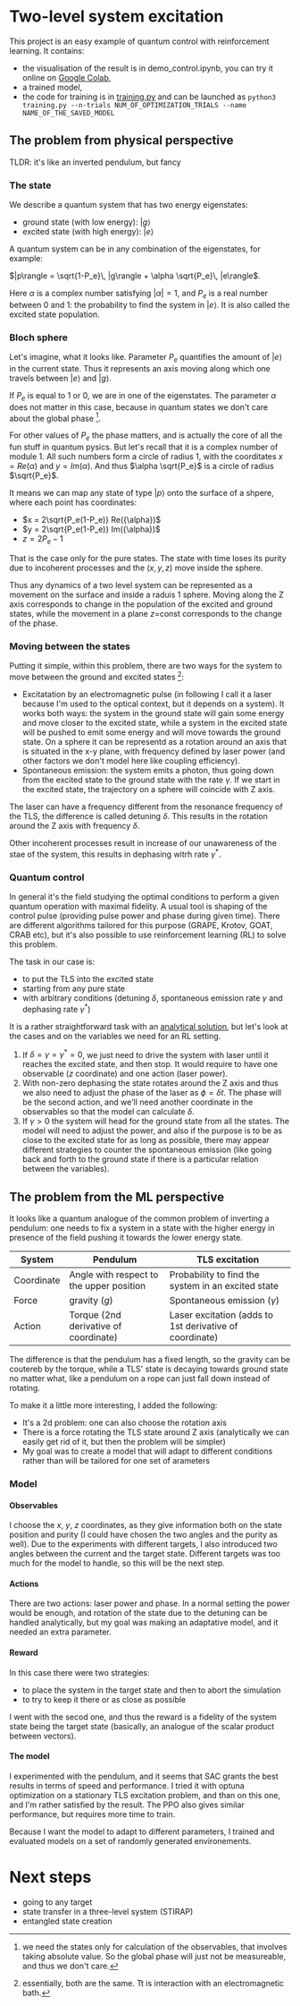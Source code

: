 # Two-level system excitation

This project is an easy example of quantum control with reinforcement learning. It contains:
+ the visualisation of the result is in demo_control.ipynb, you can try it online on [Google Colab](https://colab.research.google.com/drive/1PEYf3yy9L-YBHH-lfhnlfr82caW4kRYZ),
+ a trained model,
+ the code for training is in [training.py](https://github.com/theodotk/quantum_control/blob/main/training.py) and can be launched as `python3 training.py --n-trials NUM_OF_OPTIMIZATION_TRIALS --name NAME_OF_THE_SAVED_MODEL`

## The problem from physical perspective

TLDR: it's like an inverted pendulum, but fancy

### The state

We describe a quantum system that has two energy eigenstates:
+ ground state (with low energy): $|g\rangle$
+ excited state (with high energy): $|e\rangle$

A quantum system can be in any combination of the eigenstates, for example:

$|p\rangle = \sqrt{1-P_e}\, |g\rangle + \alpha \sqrt{P_e}\, |e\rangle$.

Here $\alpha$ is a complex number satisfying $|\alpha| = 1$, and $P_e$ is a real number between 0 and 1: the probability to find the system in $|e\rangle$. It is also called the excited state population.

### Bloch sphere

Let's imagine, what it looks like. Parameter $P_e$ quantifies the amount of $|e\rangle$ in the current state. Thus it represents an axis moving along which one travels between $|e\rangle$ and $|g\rangle$.

If $P_e$ is equal to 1 or 0, we are in one of the eigenstates. The parameter $\alpha$ does not matter in this case, because in quantum states we don't care about the global phase [^ phase].

For other values of $P_e$ the phase matters, and is actually the core of all the fun stuff in quantum pysics. But let's recall that it is a complex number of module 1. All such numbers form a circle of radius 1, with the coorditates $x = Re({\alpha})$ and $y = Im({\alpha})$. And thus $\alpha \sqrt{P_e}$ is a circle of radius $\sqrt{P_e}$.

It means we can map any state of type $|p\rangle$ onto the surface of a shpere, where each point has coordinates:
- $x = 2\sqrt{P_e(1-P_e)} Re({\alpha})$
- $y = 2\sqrt{P_e(1-P_e)} Im({\alpha})$
- $z = 2P_e - 1$

That is the case only for the pure states. The state with time loses its purity due to incoherent processes and the $(x,y,z)$ move inside the sphere.

Thus any dynamics of a two level system can be represented as a movement on the surface and inside a raduis 1 sphere. Moving along the Z axis corresponds to change in the population of the excited and ground states, while the movement in a plane $z=$const corresponds to the change of the phase.

### Moving between the states

Putting it simple, within this problem, there are two ways for the system to move between the ground and excited states [^ 1]:
- Excitatation by an electromagnetic pulse (in following I call it a laser because I'm used to the optical context, but it depends on a system). It works both ways: the system in the ground state will gain some energy and move closer to the excited state, while a system in the excited state will be pushed to emit some energy and will move towards the ground state. On a sphere it can be representd as a rotation around an axis that is situated in the x-y plane, with frequency defined by laser power (and other factors we don't model here like coupling efficiency). 
- Spontaneous emission: the system emits a photon, thus going down from the excited state to the ground state with the rate $\gamma$. If we start in the excited state, the trajectory on a sphere will coincide with Z axis.

The laser can have a frequency different from the resonance frequency of the TLS, the difference is called detuning $\delta$. This results in the rotation around the Z axis with frequency $\delta$.

Other incoherent processes result in increase of our unawareness of the stae of the system, this results in dephasing witrh rate $\gamma^*$.

### Quantum control

In general it's the field studying the optimal conditions to perform a given quantum operation with maximal fidelity. A usual tool is shaping of the control pulse (providing pulse power and phase during given time). There are different algorithms tailored for this purpose (GRAPE, Krotov, GOAT, CRAB etc), but it's also possible to use reinforcement learning (RL) to solve this problem.

The task in our case is:
- to put the TLS into the excited state
- starting from any pure state
- with arbitrary conditions (detuning $\delta$, spontaneous emission rate $\gamma$ and dephasing rate $\gamma^*$)

It is a rather straightforward task with an [analytical solution](https://en.wikipedia.org/wiki/Rabi_problem#Two-level_atom), but let's look at the cases and on the variables we need for an RL setting.

1. If $\delta = \gamma = \gamma^* = 0$, we just need to drive the system with laser until it reaches the excited state, and then stop. It would require to have one observable ($z$ coordinate) and one action (laser power).
1. With non-zero dephasing the state rotates around the Z axis and thus we also need to adjust the phase of the laser as $\phi = \delta t$. The phase will be the second action, and we'll need another coordinate in the observables so that the model can calculate $\delta$.
1. If $\gamma > 0$ the system will head for the ground state from all the states. The model will need to adjust the power, and also if the purpose is to be as close to the excited state for as long as possible, there may appear different strategies to counter the spontaneous emission (like going back and forth to the ground state if there is a particular relation between the variables).


[^ phase]: we need the states only for calculation of the observables, that involves taking absolute value. So the global phase will just not be measureable, and thus we don't care.
[^ 1]: essentially, both are the same. Tt is interaction with an electromagnetic bath.


##  The problem from the ML perspective

It looks like a quantum analogue of the common problem of inverting a pendulum: one needs to fix a system in a state with the higher energy in presence of the field pushing it towards the lower energy state.

|System|Pendulum|TLS excitation|
|-|-|-|
|Coordinate|Angle with respect to the upper position|Probability to find the system in an excited state|
|Force|gravity ($g$)|Spontaneous emission ($\gamma$)|
|Action|Torque (2nd derivative of coordinate)|Laser excitation (adds to 1st derivative of coordinate)|

The difference is that the pendulum has a fixed length, so the gravity can be coutereb by the torque, while a TLS' state is decaying towards ground state no matter what, like a pendulum on a rope can just fall down instead of rotating.

To make it a little more interesting, I added the following:
- It's a 2d problem: one can also choose the rotation axis
- There is a force rotating the TLS state around Z axis (analytically we can easily get rid of it, but then the problem will be simpler)
- My goal was to create a model that will adapt to different conditions rather than will be tailored for one set of arameters

### Model

#### Observables

I choose the $x$, $y$, $z$ coordinates, as they give information both on the state position and purity (I could have chosen the two angles and the purity as well). Due to the experiments with different targets, I also introduced two angles between the current and the target state. Different targets was too much for the model to handle, so this will be the next step.

#### Actions

There are two actions: laser power and phase. In a normal setting the power would be enough, and rotation of the state due to the detuning can be handled analytically, but my goal was making an adaptative model, and it needed an extra parameter.

#### Reward

In this case there were two strategies:
- to place the system in the target state and then to abort the simulation
- to try to keep it there or as close as possible

I went with the secod one, and thus the reward is a fidelity of the system state being the target state (basically, an analogue of the scalar product between vectors).

#### The model

I experimented with the pendulum, and it seems that SAC grants the best results in terms of speed and performance. I tried it with optuna optimization on a stationary TLS excitation problem, and than on this one, and I'm rather satisfied by the result. The PPO also gives similar performance, but requires more time to train.

Because I want the model to adapt to different parameters, I trained and evaluated models on a set of randomly generated environements.

# Next steps

- going to any target
- state transfer in a three-level system (STIRAP)
- entangled state creation
